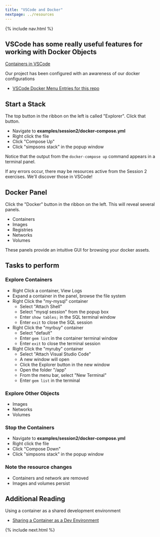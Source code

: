 ```yaml
---
title: "VSCode and Docker"
nextpage: ../resources
---
```


{% include nav.html %}

## VSCode has some really useful features for working with Docker Objects
[Containers in VSCode](https://code.visualstudio.com/docs/containers/overview)

Our project has been configured with an awareness of our docker configurations
- [VSCode Docker Menu Entries for this repo](https://github.com/CDLUC3/docker-tutorial/blob/main/.vscode/settings.json)

## Start a Stack

The top button in the ribbon on the left is called "Explorer".  Click that button.

- Navigate to **examples/session2/docker-compose.yml**
- Right click the file
- Click "Compose Up"
- Click "simpsons stack" in the popup window

Notice that the output from the `docker-compose up` command appears in a terminal panel.

If any errors occur, there may be resources active from the Session 2 exercises.  We'll discover those in VSCode!

## Docker Panel

Click the "Docker" button in the ribbon on the left.  This will reveal several panels.

- Containers
- Images
- Registries
- Networks
- Volumes

These panels provide an intuitive GUI for browsing your docker assets.

## Tasks to perform

### Explore Containers
- Right Click a container, View Logs
- Expand a container in the panel, browse the file system
- Right Click the "my-mysql" container
  - Select "Attach Shell"
  - Select "mysql session" from the popup box
  - Enter `show tables;` in the SQL terminal window
  - Enter `exit` to close the SQL session
- Right Click the "myrbuy" container
  - Select "default"
  - Enter `gem list` in the container terminal window
  - Enter `exit` to close the terminal session
- Right Click the "myruby" container
  - Select "Attach Visual Studio Code"
  - A new window will open
  - Click the Explorer button in the new window
  - Open the folder "/app"
  - From the menu bar, select "New Terminal"
  - Enter `gem list` in the terminal

### Explore Other Objects
- Images
- Networks
- Volumes

### Stop the Containers
- Navigate to **examples/session2/docker-compose.yml**
- Right click the file
- Click "Compose Down"
- Click "simpsons stack" in the popup window

### Note the resource changes
- Containers and network are removed
- Images and volumes persist

## Additional Reading
Using a container as a shared development environment
- [Sharing a Container as a Dev Environment](https://www.docker.com/blog/how-to-develop-inside-a-container-using-visual-studio-code-remote-containers/)

{% include next.html %}
